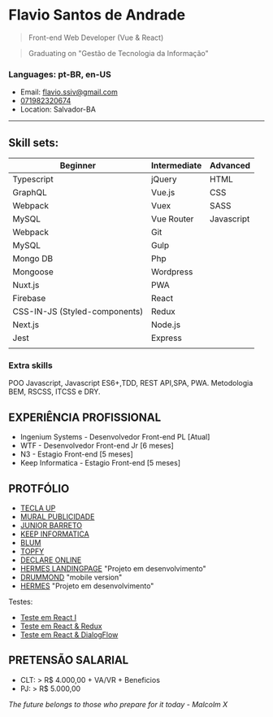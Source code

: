 # Flavio Santos de Andrade

> Front-end Web Developer (Vue & React)

> Graduating on "Gestão de Tecnologia da Informação"

### Languages: pt-BR, en-US

- Email: flavio.ssiv@gmail.com
- [071982320674](https://api.whatsapp.com/send?1=pt_BR&phone=5571982320674)
- Location: Salvador-BA

---

## Skill sets:

<!-- > Subtitle: B - Beginner, I - Intermediate and A - Advanced -->

| Beginner                      | Intermediate | Advanced   |
| ----------------------------- | ------------ | ---------- |
| Typescript                    | jQuery       | HTML       |
| GraphQL                       | Vue.js       | CSS        |
| Webpack                       | Vuex         | SASS       |
| MySQL                         | Vue Router   | Javascript |
| Webpack                       | Git          |            |
| MySQL                         | Gulp         |            |
| Mongo DB                      | Php          |            |
| Mongoose                      | Wordpress    |            |
| Nuxt.js                       | PWA          |            |
| Firebase                      | React        |            |
| CSS-IN-JS (Styled-components) | Redux        |            |
| Next.js                       | Node.js      |            |
| Jest                          | Express      |            |
|                               |              |            |

### Extra skills

POO Javascript, Javascript ES6+,TDD, REST API,SPA, PWA.
Metodologia BEM, RSCSS, ITCSS e DRY.

<!-- Materialize CSS, Bulma CSS e Bootstrap. -->

## EXPERIÊNCIA PROFISSIONAL

- Ingenium Systems - Desenvolvedor Front-end PL [Atual]
- WTF - Desenvolvedor Front-end Jr [6 meses]
- N3 - Estagio Front-end [5 meses]
- Keep Informatica - Estagio Front-end [5 meses]

## PROTFÓLIO

- [TECLA UP](https://teclaup.com/)
- [MURAL PUBLICIDADE](http://www.muralpublicidade.com.br/v4/)
- [JUNIOR BARRETO](https://jrbarreto.com.br/)
- [KEEP INFORMATICA](http://www.keepinformatica.com.br/)
- [BLUM](http://www.blumdh.com.br/)
- [TOPFY](http://topfy.net.br/)
- [DECLARE ONLINE](http://declareonline.com.br)
- [HERMES LANDINGPAGE](http://wtf.inf.br/hermes/) "Projeto em desenvolvimento"
- [DRUMMOND](http://drummondpar.com) "mobile version"
- [HERMES](https://relaxed-lovelace-47c83d.netlify.com) "Projeto em desenvolvimento"

Testes:

- [Teste em React I](https://fsassiv.github.io/fluent/)
- [Teste em React & Redux](https://crwn-live-fsa.herokuapp.com)
- [Teste em React & DialogFlow](https://hidden-shore-37841.herokuapp.com)

## PRETENSÃO SALARIAL

- CLT: > R\$ 4.000,00 + VA/VR + Beneficios
- PJ: > R\$ 5.000,00

_The future belongs to those who prepare for it today - Malcolm X_
